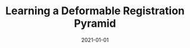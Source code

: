 ---
title: "Learning a Deformable Registration Pyramid"
authors: Niklas Gunnarsson, Jens Sjölund, Thomas Schön
collection: publications
category: publications
permalink: /publication/2021-01-01-Learning-a-Deformable-Registration-Pyramid
date: 2021-01-01
venue: 'In the proceedings of Segmentation, Classification, and Registration of Multi-modality Medical Imaging Data'
paperurl: 'https://link.springer.com/chapter/10.1007/978-3-030-71827-5_10'
codeurl: 'https://github.com/ngunnar/learning-a-deformable-registration-pyramid'
citation: ' Niklas Gunnarsson,  Jens Sjölund,  Thomas Schön, &quot;Learning a Deformable Registration Pyramid.&quot; In the proceedings of Segmentation, Classification, and Registration of Multi-modality Medical Imaging Data, 2021.'
---